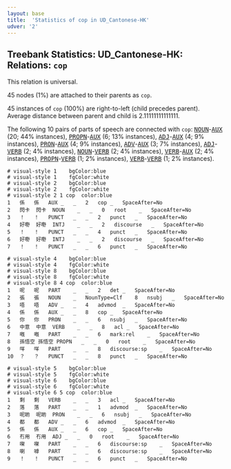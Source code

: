 ```yaml
---
layout: base
title:  'Statistics of cop in UD_Cantonese-HK'
udver: '2'
---
```


## Treebank Statistics: UD_Cantonese-HK: Relations: `cop`

This relation is universal.

45 nodes (1%) are attached to their parents as `cop`.

45 instances of `cop` (100%) are right-to-left (child precedes parent).
Average distance between parent and child is 2.11111111111111.

The following 10 pairs of parts of speech are connected with `cop`: <tt><a href="yue_hk-pos-NOUN.html">NOUN</a></tt>-<tt><a href="yue_hk-pos-AUX.html">AUX</a></tt> (20; 44% instances), <tt><a href="yue_hk-pos-PROPN.html">PROPN</a></tt>-<tt><a href="yue_hk-pos-AUX.html">AUX</a></tt> (6; 13% instances), <tt><a href="yue_hk-pos-ADJ.html">ADJ</a></tt>-<tt><a href="yue_hk-pos-AUX.html">AUX</a></tt> (4; 9% instances), <tt><a href="yue_hk-pos-PRON.html">PRON</a></tt>-<tt><a href="yue_hk-pos-AUX.html">AUX</a></tt> (4; 9% instances), <tt><a href="yue_hk-pos-ADV.html">ADV</a></tt>-<tt><a href="yue_hk-pos-AUX.html">AUX</a></tt> (3; 7% instances), <tt><a href="yue_hk-pos-ADJ.html">ADJ</a></tt>-<tt><a href="yue_hk-pos-VERB.html">VERB</a></tt> (2; 4% instances), <tt><a href="yue_hk-pos-NOUN.html">NOUN</a></tt>-<tt><a href="yue_hk-pos-VERB.html">VERB</a></tt> (2; 4% instances), <tt><a href="yue_hk-pos-VERB.html">VERB</a></tt>-<tt><a href="yue_hk-pos-AUX.html">AUX</a></tt> (2; 4% instances), <tt><a href="yue_hk-pos-PROPN.html">PROPN</a></tt>-<tt><a href="yue_hk-pos-VERB.html">VERB</a></tt> (1; 2% instances), <tt><a href="yue_hk-pos-VERB.html">VERB</a></tt>-<tt><a href="yue_hk-pos-VERB.html">VERB</a></tt> (1; 2% instances).


~~~ conllu
# visual-style 1	bgColor:blue
# visual-style 1	fgColor:white
# visual-style 2	bgColor:blue
# visual-style 2	fgColor:white
# visual-style 2 1 cop	color:blue
1	係	係	AUX	_	_	2	cop	_	SpaceAfter=No
2	閃卡	閃卡	NOUN	_	_	0	root	_	SpaceAfter=No
3	！	！	PUNCT	_	_	2	punct	_	SpaceAfter=No
4	好嘢	好嘢	INTJ	_	_	2	discourse	_	SpaceAfter=No
5	！	！	PUNCT	_	_	4	punct	_	SpaceAfter=No
6	好嘢	好嘢	INTJ	_	_	2	discourse	_	SpaceAfter=No
7	！	！	PUNCT	_	_	6	punct	_	SpaceAfter=No

~~~


~~~ conllu
# visual-style 4	bgColor:blue
# visual-style 4	fgColor:white
# visual-style 8	bgColor:blue
# visual-style 8	fgColor:white
# visual-style 8 4 cop	color:blue
1	呢	呢	PART	_	_	2	det	_	SpaceAfter=No
2	張	張	NOUN	_	NounType=Clf	8	nsubj	_	SpaceAfter=No
3	唔	唔	ADV	_	_	4	advmod	_	SpaceAfter=No
4	係	係	AUX	_	_	8	cop	_	SpaceAfter=No
5	你	你	PRON	_	_	6	nsubj	_	SpaceAfter=No
6	中意	中意	VERB	_	_	8	acl	_	SpaceAfter=No
7	嘅	嘅	PART	_	_	6	mark:rel	_	SpaceAfter=No
8	孫悟空	孫悟空	PROPN	_	_	0	root	_	SpaceAfter=No
9	咩	咩	PART	_	_	8	discourse:sp	_	SpaceAfter=No
10	？	？	PUNCT	_	_	8	punct	_	SpaceAfter=No

~~~


~~~ conllu
# visual-style 5	bgColor:blue
# visual-style 5	fgColor:white
# visual-style 6	bgColor:blue
# visual-style 6	fgColor:white
# visual-style 6 5 cop	color:blue
1	剩	剩	VERB	_	_	3	acl	_	SpaceAfter=No
2	落	落	PART	_	_	1	advmod	_	SpaceAfter=No
3	呢啲	呢啲	PRON	_	_	6	nsubj	_	SpaceAfter=No
4	都	都	ADV	_	_	6	advmod	_	SpaceAfter=No
5	係	係	AUX	_	_	6	cop	_	SpaceAfter=No
6	冇用	冇用	ADJ	_	_	0	root	_	SpaceAfter=No
7	㗎	㗎	PART	_	_	6	discourse:sp	_	SpaceAfter=No
8	喇	嘑	PART	_	_	6	discourse:sp	_	SpaceAfter=No
9	！	！	PUNCT	_	_	6	punct	_	SpaceAfter=No

~~~


